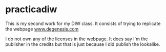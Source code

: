 # practicadiw

This is my second work for my DIW class. It consists of trying to replicate the webpage www.degenesis.com

I do not own any of the licenses in the webpage. It does say I'm the publisher in the credits but that is just because I did publish the lookalike.
